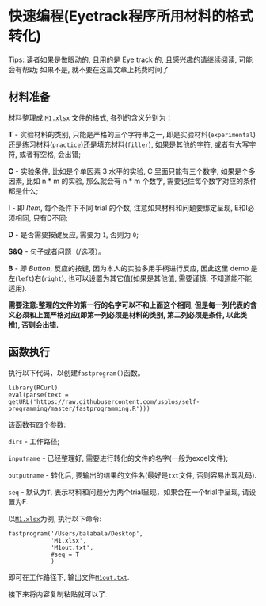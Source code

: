 # 快速编程(Eyetrack程序所用材料的格式转化)
Tips: 读者如果是做眼动的, 且用的是 Eye track 的, 且感兴趣的请继续阅读, 可能会有帮助; 如果不是, 就不要在这篇文章上耗费时间了

## 材料准备
材料整理成 [`M1.xlsx`](https://github.com/usplos/self-programming/raw/master/M1.xlsx) 文件的格式, 各列的含义分别为：

**T** - 实验材料的类别, 只能是严格的三个字符串之一,
即是实验材料(`experimental`)还是练习材料(`practice`)还是填充材料(`filler`),
如果是其他的字符, 或者有大写字符, 或者有空格, 会出错;

**C** - 实验条件, 比如是个单因素 3 水平的实验, C 里面只能有三个数字,
如果是个多因素, 比如 n \* m 的实验, 那么就会有 n \* m 个数字, 需要记住每个数字对应的条件都是什么;

**I** - 即 *Item*, 每个条件下不同 trial 的个数, 注意如果材料和问题要绑定呈现, E和I必须相同, 只有D不同;

**D** - 是否需要按键反应, 需要为 `1`, 否则为 `0`;

**S&Q** - 句子或者问题（/选项）。

**B** - 即 *Button*, 反应的按键, 因为本人的实验多用手柄进行反应,
因此这里 demo 是左(`left`)右(`right`), 也可以设置为其它值(如果是其他值, 需要谨慎, 不知道能不能适用).

**需要注意:整理的文件的第一行的名字可以不和上面这个相同,
但是每一列代表的含义必须和上面严格对应(即第一列必须是材料的类别, 第二列必须是条件, 以此类推), 否则会出错.**

## 函数执行
执行以下代码，以创建`fastprogram()`函数。
```
library(RCurl)
eval(parse(text = getURL('https://raw.githubusercontent.com/usplos/self-programming/master/fastprogramming.R')))
```

该函数有四个参数:

`dirs` - 工作路径;

`inputname` - 已经整理好, 需要进行转化的文件的名字(一般为excel文件);

`outputname` - 转化后, 要输出的结果的文件名(最好是`txt`文件, 否则容易出现乱码).

`seq` - 默认为`T`, 表示材料和问题分为两个trial呈现，如果合在一个trial中呈现, 请设置为F.

以[`M1.xlsx`](https://github.com/usplos/self-programming/raw/master/M1.xlsx)为例, 执行以下命令:
```
fastprogram('/Users/balabala/Desktop',
            'M1.xlsx',
            'M1out.txt',
            #seq = T
            )
```

即可在工作路径下, 输出文件[`M1out.txt`](https://github.com/usplos/self-programming/blob/master/M1out.txt).

接下来将内容复制粘贴就可以了.
